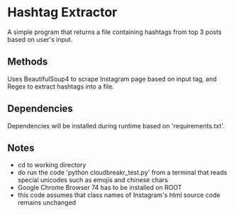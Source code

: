 # Hashtag Extractor
A simple program that returns a file containing hashtags from top 3 posts based on user's input.

## Methods
Uses BeautifulSoup4 to scrape Instagram page based on input tag, and Regex to extract hashtags into a file.

## Dependencies
Dependencies will be installed during runtime based on 'requirements.txt'.

## Notes
* cd to working directory
* do run the code 'python cloudbreakr_test.py' from a terminal that reads special unicodes such as emojis and chinese chars
* Google Chrome Browser 74 has to be installed on ROOT
* this code assumes that class names of Instagram's html source code remains unchanged
